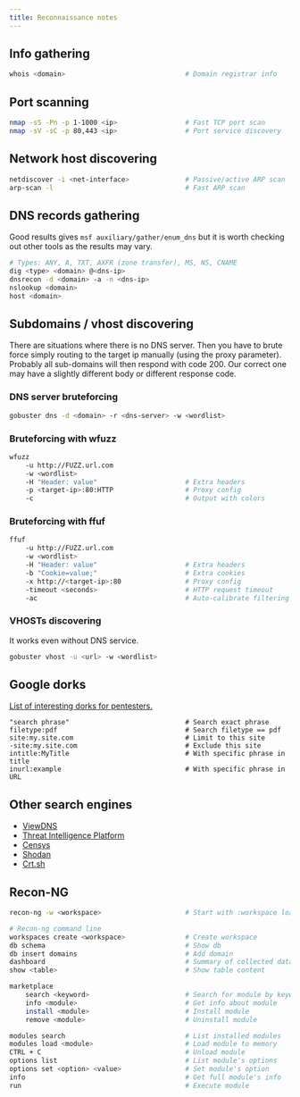 ```yaml
---
title: Reconnaissance notes
---
```


## Info gathering

```bash
whois <domain>                              # Domain registrar info
```

## Port scanning

```bash
nmap -sS -Pn -p 1-1000 <ip>                 # Fast TCP port scan
nmap -sV -sC -p 80,443 <ip>                 # Port service discovery 
```

## Network host discovering

```bash
netdiscover -i <net-interface>              # Passive/active ARP scan
arp-scan -l                                 # Fast ARP scan
```

## DNS records gathering
Good results gives `msf auxiliary/gather/enum_dns` but it is worth checking out other tools as the results may vary.

```bash
# Types: ANY, A, TXT, AXFR (zone transfer), MS, NS, CNAME
dig <type> <domain> @<dns-ip>     
dnsrecon -d <domain> -a -n <dns-ip>
nslookup <domain>                   
host <domain>  
```

## Subdomains / vhost discovering
There are situations where there is no DNS server. Then you have to brute force simply routing to the target ip manually (using the proxy parameter). Probably all sub-domains will then respond with code 200. Our correct one may have a slightly different body or different response code.

### DNS server bruteforcing

```bash
gobuster dns -d <domain> -r <dns-server> -w <wordlist>
```

### Bruteforcing with wfuzz

```bash
wfuzz
    -u http://FUZZ.url.com
    -w <wordlist>
    -H "Header: value"                      # Extra headers
    -p <target-ip>:80:HTTP                  # Proxy config
    -c                                      # Output with colors
```

### Bruteforcing with ffuf

```bash
ffuf
    -u http://FUZZ.url.com
    -w <wordlist>
    -H "Header: value"                      # Extra headers
    -b "Cookie=value;"                      # Extra cookies
    -x http://<target-ip>:80                # Proxy config
    -timeout <seconds>                      # HTTP request timeout
    -ac                                     # Auto-calibrate filtering
```

### VHOSTs discovering

It works even without DNS service.

```bash
gobuster vhost -u <url> -w <wordlist>   
```

## Google dorks
[List of interesting dorks for pentesters.](https://www.exploit-db.com/google-hacking-database)

```text
"search phrase"                             # Search exact phrase
filetype:pdf                                # Search filetype == pdf
site:my.site.com                            # Limit to this site
-site:my.site.com                           # Exclude this site
intitle:MyTitle                             # With specific phrase in title
inurl:example                               # With specific phrase in URL
```

## Other search engines

- [ViewDNS](https://viewdns.info/)
- [Threat Intelligence Platform](https://threatintelligenceplatform.com/)
- [Censys](https://search.censys.io/)
- [Shodan](https://www.shodan.io/)
- [Crt.sh](https://crt.sh/)

## Recon-NG

```bash
recon-ng -w <workspace>                     # Start with :workspace loaded

# Recon-ng command line
workspaces create <workspace>               # Create workspace
db schema                                   # Show db
db insert domains                           # Add domain
dashboard                                   # Summary of collected data
show <table>                                # Show table content

marketplace
    search <keyword>                        # Search for module by keyword
    info <module>                           # Get info about module
    install <module>                        # Install module
    remove <module>                         # Uninstall module

modules search                              # List installed modules
modules load <module>                       # Load module to memory
CTRL + C                                    # Unload module
options list                                # List module's options
options set <option> <value>                # Set module's option
info                                        # Get full module's info
run                                         # Execute module
```
